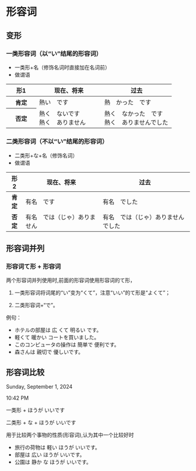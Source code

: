 # 形容词

## 变形

### 一类形容词（以“い”结尾的形容词）

<ul>
  <li>一类形+名（修饰名词时直接加在名词前）</li>
  <li>做谓语</li>
</ul>


<table>
  <colgroup>
  <col style="width: 18%" />
  <col style="width: 39%" />
  <col style="width: 42%" />
  </colgroup>
  <thead>
  <tr>
    <th style="text-align: center;"><strong>形1</strong></th>
    <th><strong>现在、将来</strong></th>
    <th><strong>过去</strong></th>
  </tr>
  </thead>
  <tbody>
    <tr>
      <th style="text-align: center;"><strong>肯定</strong></th>
      <td>熱い　です</td>
      <td>熱　かった　です</td>
    </tr>
    <tr>
      <th style="text-align: center;"><strong>否定</strong></th>
      <td>
        <div>熱く　ないです</div>
        <div>熱く　ありません</div>
      </td>
      <td>
        <div>熱く　なかった　です</div>
        <div>熱く　ありませんでした</div>
      </td>
    </tr>
  </tbody>
</table>

### 二类形容词（不以“い”结尾的形容词）

<ul>
<li>二类形+な+名（修饰名词）</li>
<li>做谓语</li>
</ul>

| **形 2** | **现在、将来**               | **过去**                           |
| :------: | --------------------------- | --------------------------------- |
| **肯定** | 有名　です                   | 有名　でした                        |
| **否定** | 有名　では（じゃ）ありま  せん | 有名　では（じゃ）ありませんでした   |

## 形容词并列

### 形容词て形 + 形容词

两个形容词并列使用时,前面的形容词使用形容词的て形，

1.  一类形容词将词尾的“い”变为“くて”，注意“いい”的て形是“よくて”；

2.  二类形容词+“で”。

例句：

<ul class="example">
  <li>ホテルの部屋は 広 くて 明るい です。</li>
  <li>軽くて 暖かい コートを買いました。</li>
  <li>このコンピュータの操作は 簡単で 便利です。</li>
  <li>森さんは 親切で 優しいです。</li>
</ul>

## 形容词比较

Sunday, September 1, 2024

10:42 PM

一类形 + ほうが いいです

二类形 + な + ほうが いいです

用于比较两个事物的性质(形容词),认为其中一个比较好时

<ul class="example">
  <li>旅行の荷物は 軽い ほうが いいです。</li>
  <li>部屋は 広い ほうが いいです。</li>
  <li>公園は 静か な ほうが いいです。</li>
</ul>
